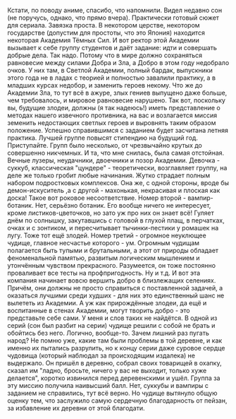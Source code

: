   Кстати, по поводу аниме, спасибо, что напомнили. Видел недавно сон (не поручусь, однако, что прямо вчера). Практически готовый сюжет для сериала.
Завязка проста. В некотором церстве, некотором государстве (допустим для простоты, что это Япония) находится некоторая Академия Тёмных Сил. И вот ректор этой Академии вызывает к себе группу студентов и даёт задание: идти и совершать добрые дела. Так надо. Потому что в мире должно сохраняться равновесие между силами Добра и Зла, а Добро в этом году недобрало очков. У них там, в Светлой Академии, полный бардак, выпускники этого года не в ладах с теорией и полностью завалили практику, а в младших курсах недобор, и заменить героев некому. Что же до Академии Зла, то тут всё в ажуре, злых гениев выпущено даже больше, чем требовалось, и мировое равновесие нарушено. Так вот, поскольку вы, будущие злодеи, должны (я так надеюсь!) иметь представление о методах нашего извечного противника, на вас и возлагается миссия земенить недостающих светлых героев и выровнять таким образом положение. Успешно справившимся с заданием будет засчитана летняя практика. Лучшей группе повысят стипендию на будущий год. Приступайте.
Групп было несколько, от чрезвычайно крутых до совершенно никчемных. И та, что мне снилась, была самая отстойная. Вечные лузеры, неудачники, двоечники и позор Академии. Девочка - суккуб, классическая "цундере" - теоретически, возглавляет группу, на деле же только гробит любые начинания. Жутко страдает полным набором подростковых комплексов. Она же, с одной стороны, вроде бы демон-искуситель ,а с другой - махонькая, некрасивая и плоская как доска! Такое вот роковое несоответствие. Номер второй - вампир-ботаник. Нет, серьёзно ботаник. Его вообще ничего не интересует, кроме листиков-цветочков, но зато уж про них он знает всё! Гуляет днём по солнышку, закутавшись с головой в глухой плащ, в перчатках, очках и с зонтиком, и пересчитывает тычинки-пестики у ромашек на лугу. Тоже тот ещё злодей. Номер третий - огромное неуклющее чудище, главное несчастье которого - ум. Огромным чудищам полагается быть тупыми и брутальными, а этот от природы обладает феноменальной памятью, развитым логическим мышлением и утончённым чувством прекрасного. Разумеется, он тоже постоянно проваливает все тесты на профпригодность. Ну и т.д.
И вот эта компания начинает вовсю вершить добро в близлежащих селениях. Причём, они должны не просто справиться с поставленной задачей, а оказаться лучшими среди худших - для них это единственный шанс не вылететь из Академии. А уж как прирождённые злодеи, да ещё и воспитанные в стенах Академии, могут творить добро - это представьте себе сами. У меня и слов таких не найдётся.
В одной из серий (сон был разбит на серии) чудище решили с собой не брать и обойтись без него. Логично, вообще-то. Зачем лишний раз пугать народ? Не помню уже, какие там были проблемы в той деревне, и как именно их пытались разрулить, но к концу серии даже суровое сердце чудовища (который наблюдал за происходящим издалека) не выдержало. Он пришёл в деревню, собрал своих товарищей в охапку, сказал им "ладно, бросьте, ничего у вас не выходит, только хуже делается", коротко извинился перед деревенскими и ушёл.
Группа за эту миссию получила наивысший балл. Нет, суккубы и вампиры с заданием не справились, тут всё верно. Но чудище вытянуло общую оценку тем, что заслужило самую сердечную благодарность от пейзан, за избавление их деревни от этой благодати.      